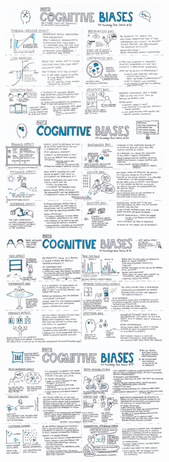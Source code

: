 ![](Images/cognitive_bias_p2.jpg)
![](Images/cognitive_bias_p3.jpg)
![](Images/cognitive_bias_p4.jpg)
![](Images/cognitive_bias_p5.jpg)
